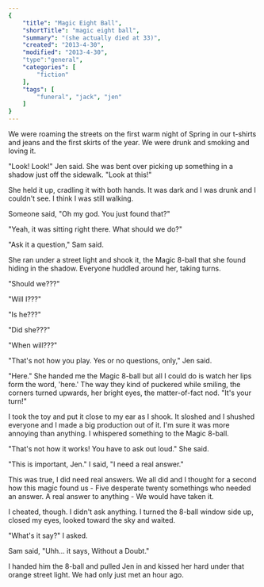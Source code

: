 ```yaml
---
{
    "title": "Magic Eight Ball",
    "shortTitle": "magic eight ball",
    "summary": "(she actually died at 33)",
    "created": "2013-4-30",
    "modified": "2013-4-30",
    "type":"general",
    "categories": [
        "fiction"
    ],
    "tags": [
        "funeral", "jack", "jen"
    ]
}
---
```

We were roaming the streets on the first warm night of Spring in our t-shirts and jeans and the first skirts of the year. We were drunk and smoking and loving it.

"Look! Look!" Jen said. She was bent over picking up something in a shadow just off the sidewalk. "Look at this!"

She held it up, cradling it with both hands. It was dark and I was drunk and I couldn't see. I think I was still walking.

Someone said, "Oh my god. You just found that?"

"Yeah, it was sitting right there. What should we do?"

"Ask it a question," Sam said.

She ran under a street light and shook it, the Magic 8-ball that she found hiding in the shadow. Everyone huddled around her, taking turns.

"Should we???"

"Will I???"

"Is he???"

"Did she???"

"When will???"

"That's not how you play. Yes or no questions, only," Jen said.

"Here." She handed me the Magic 8-ball but all I could do is watch her lips form the word, 'here.' The way they kind of puckered while smiling, the corners turned upwards, her bright eyes, the matter-of-fact nod. "It's your turn!"

I took the toy and put it close to my ear as I shook. It sloshed and I shushed everyone and I made a big production out of it. I'm sure it was more annoying than anything. I whispered something to the Magic 8-ball.

"That's not how it works! You have to ask out loud." She said.

"This is important, Jen." I said, "I need a real answer."

This was true, I did need real answers. We all did and I thought for a second how this magic found us - Five desperate twenty somethings who needed an answer. A real answer to anything - We would have taken it.

I cheated, though. I didn't ask anything. I turned the 8-ball window side up, closed my eyes, looked toward the sky and waited.

"What's it say?" I asked.

Sam said, "Uhh… it says, Without a Doubt."

I handed him the 8-ball and pulled Jen in and kissed her hard under that orange street light. We had only just met an hour ago.